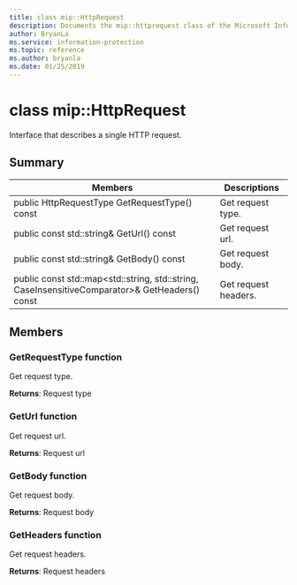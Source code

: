 ```yaml
---
title: class mip::HttpRequest 
description: Documents the mip::httprequest class of the Microsoft Information Protection (MIP) SDK.
author: BryanLa
ms.service: information-protection
ms.topic: reference
ms.author: bryanla
ms.date: 01/25/2019
---
```


# class mip::HttpRequest 
Interface that describes a single HTTP request.
  
## Summary
 Members                        | Descriptions                                
--------------------------------|---------------------------------------------
public HttpRequestType GetRequestType() const  |  Get request type.
public const std::string& GetUrl() const  |  Get request url.
public const std::string& GetBody() const  |  Get request body.
public const std::map\<std::string, std::string, CaseInsensitiveComparator\>& GetHeaders() const  |  Get request headers.
  
## Members
  
### GetRequestType function
Get request type.

  
**Returns**: Request type
  
### GetUrl function
Get request url.

  
**Returns**: Request url
  
### GetBody function
Get request body.

  
**Returns**: Request body
  
### GetHeaders function
Get request headers.

  
**Returns**: Request headers